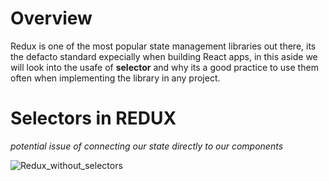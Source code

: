 # Overview

Redux is one of the most popular state management libraries out there, its the defacto standard expecially when building React apps, in this aside we will look into the usafe of **selector** and why its a good practice to use them often when implementing the library in any project.

# Selectors in REDUX

*potential issue of connecting our state directly to our components*

![Redux_without_selectors](https://productioncoder.com/wp-content/uploads/2018/10/redux-without-selector.jpg)


